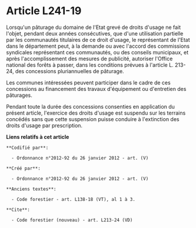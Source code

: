 # Article L241-19

Lorsqu'un pâturage du domaine de l'Etat grevé de droits d'usage ne fait l'objet, pendant deux années consécutives, que d'une
utilisation partielle par les communautés titulaires de ce droit d'usage, le représentant de l'Etat dans le département peut,
à la demande ou avec l'accord des commissions syndicales représentant ces communautés, ou des conseils municipaux, et après
l'accomplissement des mesures de publicité, autoriser l'Office national des forêts à passer, dans les conditions prévues à
l'article L. 213-24, des concessions pluriannuelles de pâturage.

Les communes intéressées peuvent participer dans le cadre de ces concessions au financement des travaux d'équipement ou
d'entretien des pâturages.

Pendant toute la durée des concessions consenties en application du présent article, l'exercice des droits d'usage est
suspendu sur les terrains concédés sans que cette suspension puisse conduire à l'extinction des droits d'usage par
prescription.

**Liens relatifs à cet article**

	**Codifié par**:

	  - Ordonnance n°2012-92 du 26 janvier 2012 - art. (V)

	**Créé par**:

	  - Ordonnance n°2012-92 du 26 janvier 2012 - art. (V)

	**Anciens textes**:

	  - Code forestier - art. L138-18 (VT), al 1 à 3.

	**Cite**:

	  - Code forestier (nouveau) - art. L213-24 (VD)
